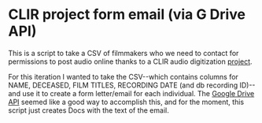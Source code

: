 # CLIR project form email (via G Drive API)

This is a script to take a CSV of filmmakers who we need to contact for permissions to post audio online thanks to a CLIR audio digitization [project](https://github.com/BAM-PFA/audio-database-merge).

For this iteration I wanted to take the CSV--which contains columns for NAME, DECEASED, FILM TITLES, RECORDING DATE (and db recording ID)--and use it to create a form letter/email for each individual. The [Google Drive API](https://developers.google.com/drive) seemed like a good way to accomplish this, and for the moment, this script just creates Docs with the text of the email. 

